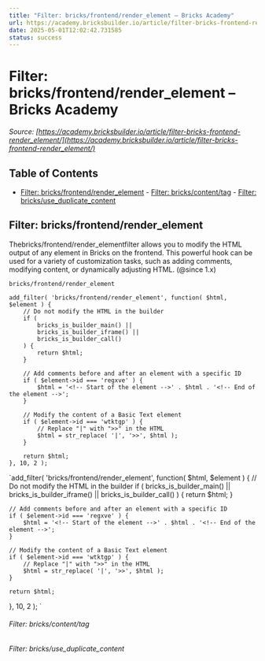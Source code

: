 ```yaml
---
title: "Filter: bricks/frontend/render_element – Bricks Academy"
url: https://academy.bricksbuilder.io/article/filter-bricks-frontend-render_element/
date: 2025-05-01T12:02:42.731585
status: success
---
```


# Filter: bricks/frontend/render_element – Bricks Academy

*Source: [https://academy.bricksbuilder.io/article/filter-bricks-frontend-render_element/](https://academy.bricksbuilder.io/article/filter-bricks-frontend-render_element/)*

## Table of Contents

- [Filter: bricks/frontend/render_element](#filter-bricksfrontendrenderelement)
        - [Filter: bricks/content/tag](#filter-brickscontenttag)
        - [Filter: bricks/use_duplicate_content](#filter-bricksuseduplicatecontent)

## Filter: bricks/frontend/render_element

Thebricks/frontend/render_elementfilter allows you to modify the HTML output of any element in Bricks on the frontend. This powerful hook can be used for a variety of customization tasks, such as adding comments, modifying content, or dynamically adjusting HTML. (@since 1.x)

`bricks/frontend/render_element`

```
add_filter( 'bricks/frontend/render_element', function( $html, $element ) {
    // Do not modify the HTML in the builder
    if (
        bricks_is_builder_main() ||
        bricks_is_builder_iframe() ||
        bricks_is_builder_call()
    ) {
        return $html;
    }

    // Add comments before and after an element with a specific ID
    if ( $element->id === 'regxve' ) {
        $html = '<!-- Start of the element -->' . $html . '<!-- End of the element -->';
    }

    // Modify the content of a Basic Text element
    if ( $element->id === 'wtktgp' ) {
        // Replace "|" with ">>" in the HTML
        $html = str_replace( '|', '>>', $html );
    }

    return $html;
}, 10, 2 );

```

`add_filter( 'bricks/frontend/render_element', function( $html, $element ) {
    // Do not modify the HTML in the builder
    if (
        bricks_is_builder_main() ||
        bricks_is_builder_iframe() ||
        bricks_is_builder_call()
    ) {
        return $html;
    }

    // Add comments before and after an element with a specific ID
    if ( $element->id === 'regxve' ) {
        $html = '<!-- Start of the element -->' . $html . '<!-- End of the element -->';
    }

    // Modify the content of a Basic Text element
    if ( $element->id === 'wtktgp' ) {
        // Replace "|" with ">>" in the HTML
        $html = str_replace( '|', '>>', $html );
    }

    return $html;
}, 10, 2 );
`

###### Filter: bricks/content/tag

###### Filter: bricks/use_duplicate_content

